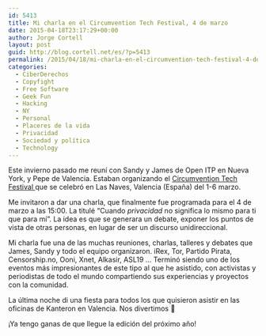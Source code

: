 ```yaml
---
id: 5413
title: Mi charla en el Circumvention Tech Festival, 4 de marzo
date: 2015-04-18T23:17:29+00:00
author: Jorge Cortell
layout: post
guid: http://blog.cortell.net/es/?p=5413
permalink: /2015/04/18/mi-charla-en-el-circumvention-tech-festival-4-de-marzo/
categories:
  - CiberDerechos
  - Copyfight
  - Free Software
  - Geek Fun
  - Hacking
  - NY
  - Personal
  - Placeres de la vida
  - Privacidad
  - Sociedad y polí­tica
  - Technology
---
```

Este invierno pasado me reuní con Sandy y James de Open ITP en Nueva York, y Pepe de Valencia. Estaban organizando el  <a title="http://www.circumventionfestival.es/" href="http://www.circumventionfestival.es/" target="_blank">Circumvention Tech Festival </a> que se celebró en Las Naves, Valencia (España) del 1-6 marzo.

Me invitaron a dar una charla, que finalmente fue programada para el 4 de marzo a las 15:00. La titulé &#8220;Cuando  _privacidad_ no significa lo mismo para ti que para mí&#8221;. La idea es que se generara un debate, exponer los puntos de vista de otras personas, en lugar de ser un discurso unidireccional.

Mi charla fue una de las muchas reuniones, charlas, talleres y debates que James, Sandy y todo el equipo organizaron. iRex, Tor, Partido Pirata, Censorship.no, Ooni, Xnet, Alkasir, ASL19 &#8230; Terminó siendo uno de los eventos más impresionantes de este tipo al que he asistido, con activistas y periodistas de todo el mundo compartiendo sus experiencias y proyectos con la comunidad.

La última noche di una fiesta para todos los que quisieron asistir en las oficinas de Kanteron en Valencia. Nos divertimos 🙂

¡Ya tengo ganas de que llegue la edición del próximo año!